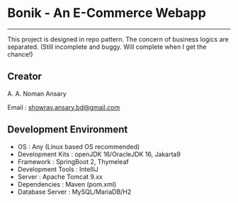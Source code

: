 # Bonik - An E-Commerce Webapp
---
This project is designed in repo pattern. The concern of business logics are separated. 
(Still incomplete and buggy. Will complete when I get the chance!)

## Creator
A. A. Noman Ansary

Email : showrav.ansary.bd@gmail.com

## Development Environment

* OS : Any (Linux based OS recommended)
* Development Kits : openJDK 16/OracleJDK 16, Jakarta9
* Framework : SpringBoot 2, Thymeleaf
* Development Tools : IntelliJ
* Server : Apache Tomcat 9.xx
* Dependencies : Maven (pom.xml)
* Database Server : MySQL/MariaDB/H2
